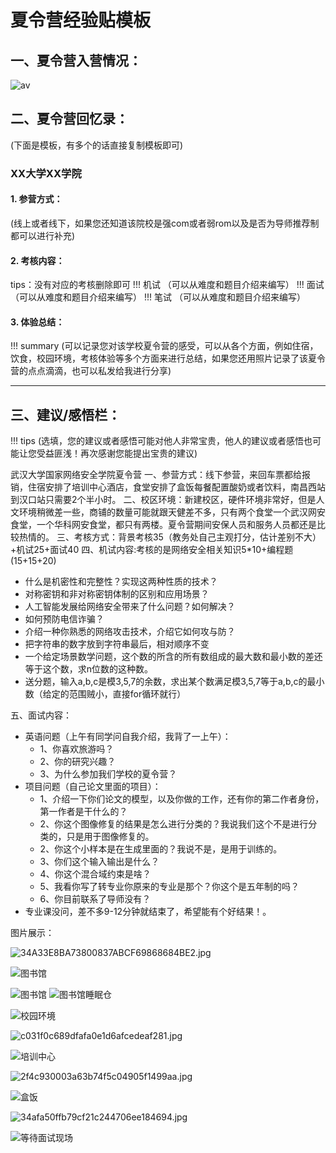 # 夏令营经验贴模板

## 一、夏令营入营情况：
![av](https://cdn.jdysya.top/lsky/default/0/2023/10/11/6526b3195d5e5.png)

## 二、夏令营回忆录：
(下面是模板，有多个的话直接复制模板即可)
### XX大学XX学院
#### 1. 参营方式：
(线上或者线下，如果您还知道该院校是强com或者弱rom以及是否为导师推荐制都可以进行补充)
#### 2. 考核内容：
tips：没有对应的考核删除即可
!!! 机试
    （可以从难度和题目介绍来编写）
!!! 面试
    （可以从难度和题目介绍来编写）
!!! 笔试
    （可以从难度和题目介绍来编写）
#### 3. 体验总结：
!!! summary
    (可以记录您对该学校夏令营的感受，可以从各个方面，例如住宿，饮食，校园环境，考核体验等多个方面来进行总结，如果您还用照片记录了该夏令营的点点滴滴，也可以私发给我进行分享)
    
---
## 三、建议/感悟栏：
!!! tips
    (选填，您的建议或者感悟可能对他人非常宝贵，他人的建议或者感悟也可能让您受益匪浅！再次感谢您能提出宝贵的建议)



武汉大学国家网络安全学院夏令营
一、参营方式：线下参营，来回车票都给报销，住宿安排了培训中心酒店，食堂安排了盒饭每餐配置酸奶或者饮料，南昌西站到汉口站只需要2个半小时。
二、校区环境：新建校区，硬件环境非常好，但是人文环境稍微差一些，商铺的数量可能就跟天健差不多，只有两个食堂一个武汉网安食堂，一个华科网安食堂，都只有两楼。夏令营期间安保人员和服务人员都还是比较热情的。
三、考核方式：背景考核35（教务处自己主观打分，估计差别不大）+机试25+面试40
四、机试内容:考核的是网络安全相关知识5*10+编程题(15+15+20)

- 什么是机密性和完整性？实现这两种性质的技术？
- 对称密钥和非对称密钥体制的区别和应用场景？
- 人工智能发展给网络安全带来了什么问题？如何解决？
- 如何预防电信诈骗？
- 介绍一种你熟悉的网络攻击技术，介绍它如何攻与防？
- 把字符串的数字放到字符串最后，相对顺序不变
- 一个给定场景数学问题，这个数的所含的所有数组成的最大数和最小数的差还等于这个数，求n位数的这种数。
- 送分题，输入a,b,c是模3,5,7的余数，求出某个数满足模3,5,7等于a,b,c的最小数（给定的范围贼小，直接for循环就行）

五、面试内容：

- 英语问题（上午有同学问自我介绍，我背了一上午）：
   - 1、你喜欢旅游吗？
   - 2、你的研究兴趣？
   - 3、为什么参加我们学校的夏令营？
- 项目问题（自己论文里面的项目）：
   - 1、介绍一下你们论文的模型，以及你做的工作，还有你的第二作者身份，第一作者是干什么的？
   - 2、你这个图像修复的结果是怎么进行分类的？我说我们这个不是进行分类的，只是用于图像修复的。
   - 2、你这个小样本是在生成里面的？我说不是，是用于训练的。
   - 3、你们这个输入输出是什么？
   - 4、你这个混合域约束是啥？
   - 5、我看你写了转专业你原来的专业是那个？你这个是五年制的吗？
   - 6、你目前联系了导师没有？
- 专业课没问，差不多9-12分钟就结束了，希望能有个好结果！。

图片展示：

![34A33E8BA73800837ABCF69868684BE2.jpg](https://cdn.jdysya.top/lsky/beggar/3/2023/07/24/1688733921356-da9cb46a-c117-4baa-9870-bdcf310f71d7-1690203553.jpeg)

![图书馆](https://cdn.jdysya.top/lsky/beggar/3/2023/07/24/1688733479180-57dd13d2-64ff-4827-9124-abaa8e4bde12-1690203553.jpeg)

![图书馆](https://cdn.jdysya.top/lsky/beggar/3/2023/07/24/1688733486590-f8d1b333-540a-48cd-9682-497db3433a1e-1690203554.jpeg)
![图书馆睡眠仓](https://cdn.jdysya.top/lsky/beggar/3/2023/07/24/1688733490526-b1546d59-8c48-410d-b456-910f52da2eac-1690203555.jpeg)

![校园环境](https://cdn.jdysya.top/lsky/beggar/3/2023/07/24/1688733528416-5a382498-3bfb-4417-8b85-0178aa8e8627-1690203556.jpeg)

![c031f0c689dfafa0e1d6afcedeaf281.jpg](https://cdn.jdysya.top/lsky/beggar/3/2023/07/24/1688733537644-612b6368-ccfe-484a-9713-74ff10219cfd-1690203556.jpeg)


![培训中心](https://cdn.jdysya.top/lsky/beggar/3/2023/07/24/1688733617296-01719ef0-552c-4148-836d-38107f5d00b1-1690203557.jpeg)

![2f4c930003a63b74f5c04905f1499aa.jpg](https://cdn.jdysya.top/lsky/beggar/3/2023/07/24/1688733630975-0ddae384-1684-407d-afc6-f40c90da2a43-1690203557.jpeg)

![盒饭](https://cdn.jdysya.top/lsky/beggar/3/2023/07/24/1688733661135-a1831f55-852f-43ab-b4b3-aa0a9e14b051-1690203558.jpeg)

![34afa50ffb79cf21c244706ee184694.jpg](https://cdn.jdysya.top/lsky/beggar/3/2023/07/24/1688733686920-aede7511-cea7-4c12-878f-e5b0387351c8-1690203559.jpeg)

![等待面试现场](https://cdn.jdysya.top/lsky/beggar/3/2023/07/24/1688736087062-8c2661f9-6670-4bb5-ae56-dd219401e594-1690203560.png)

